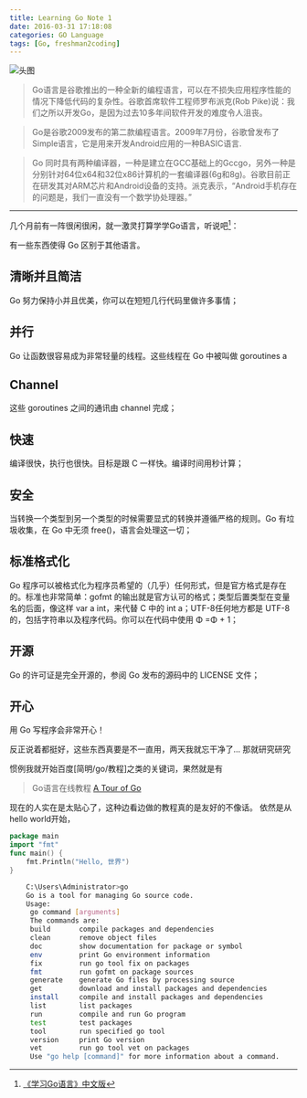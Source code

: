 ```yaml
---
title: Learning Go Note 1
date: 2016-03-31 17:18:08
categories: GO Language
tags: [Go, freshman2coding]
---
```

![头图](https://zero-space.s3.amazonaws.com/photos/f473f476-8dd6-41fb-9146-25ebbaa8bd91x840.jpg)

>Go语言是谷歌推出的一种全新的编程语言，可以在不损失应用程序性能的情况下降低代码的复杂性。谷歌首席软件工程师罗布派克(Rob Pike)说：我们之所以开发Go，是因为过去10多年间软件开发的难度令人沮丧。

>Go是谷歌2009发布的第二款编程语言。2009年7月份，谷歌曾发布了Simple语言，它是用来开发Android应用的一种BASIC语言.

>Go 同时具有两种编译器，一种是建立在GCC基础上的Gccgo，另外一种是分别针对64位x64和32位x86计算机的一套编译器(6g和8g)。谷歌目前正在研发其对ARM芯片和Android设备的支持。派克表示，“Android手机存在的问题是，我们一直没有一个数学协处理器。”

---
<!-- more -->
几个月前有一阵很闲很闲，就一激灵打算学学Go语言，听说吧[^go]：

[^go]: [《学习Go语言》中文版](http://mikespook.com/learning-go)

有一些东西使得 Go 区别于其他语言。
## 清晰并且简洁
Go 努力保持小并且优美，你可以在短短几行代码里做许多事情；
## 并行
Go 让函数很容易成为非常轻量的线程。这些线程在 Go 中被叫做 goroutines a
## Channel

这些 goroutines 之间的通讯由 channel 完成；
## 快速

编译很快，执行也很快。目标是跟 C 一样快。编译时间用秒计算；
## 安全

当转换一个类型到另一个类型的时候需要显式的转换并遵循严格的规则。Go 有垃圾收集，在 Go 中无须 free()，语言会处理这一切；
## 标准格式化

Go 程序可以被格式化为程序员希望的（几乎）任何形式，但是官方格式是存在的。标准也非常简单：gofmt 的输出就是官方认可的格式；类型后置类型在变量名的后面，像这样 var a int，来代替 C 中的 int a；UTF-8任何地方都是 UTF-8 的，包括字符串以及程序代码。你可以在代码中使用 Φ =Φ + 1；
## 开源

Go 的许可证是完全开源的，参阅 Go 发布的源码中的 LICENSE 文件；
## 开心
用 Go 写程序会非常开心！

反正说着都挺好，这些东西真要是不一直用，两天我就忘干净了...
那就研究研究

惯例我就开始百度[简明/go/教程]之类的关键词，果然就是有

>Go语言在线教程 [A Tour of Go](http://tour.golangtc.com/list)

现在的人实在是太贴心了，这种边看边做的教程真的是友好的不像话。
依然是从hello world开始，
```go
package main
import "fmt"
func main() {
	fmt.Println("Hello, 世界")
}
```


```bash
	C:\Users\Administrator>go
	Go is a tool for managing Go source code.
	Usage:
	 go command [arguments]
	 The commands are:
	 build       compile packages and dependencies
	 clean       remove object files
	 doc         show documentation for package or symbol
	 env         print Go environment information
	 fix         run go tool fix on packages
	 fmt         run gofmt on package sources
	 generate    generate Go files by processing source
	 get         download and install packages and dependencies
	 install     compile and install packages and dependencies
	 list        list packages
	 run         compile and run Go program
	 test        test packages
	 tool        run specified go tool
	 version     print Go version
	 vet         run go tool vet on packages
	 Use "go help [command]" for more information about a command.
```